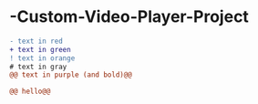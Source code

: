 # -Custom-Video-Player-Project

```diff
- text in red
+ text in green
! text in orange
# text in gray
@@ text in purple (and bold)@@

@@ hello@@
```
